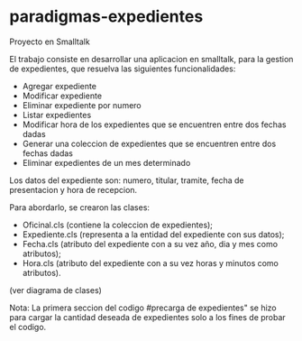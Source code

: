 # paradigmas-expedientes
Proyecto en Smalltalk

El trabajo consiste en desarrollar una aplicacion en smalltalk, para la gestion de expedientes, que resuelva las siguientes funcionalidades:

- Agregar expediente
- Modificar expediente
- Eliminar expediente por numero
- Listar expedientes
- Modificar hora de los expedientes que se encuentren entre dos fechas dadas
- Generar una coleccion de expedientes que se encuentren entre dos fechas dadas
- Eliminar expedientes de un mes determinado

Los datos del expediente son: numero, titular, tramite, fecha de presentacion y hora de recepcion.

Para abordarlo, se crearon las clases:

* Oficinal.cls (contiene la coleccion de expedientes);
* Expediente.cls (representa a la entidad del expediente con sus datos);
* Fecha.cls (atributo del expediente con a su vez año, dia y mes como atributos);
* Hora.cls (atributo del expediente con a su vez horas y minutos como atributos).

(ver diagrama de clases)

Nota: La primera seccion del codigo #precarga de expedientes" se hizo para cargar la cantidad deseada de expedientes solo a los fines de probar el codigo.
